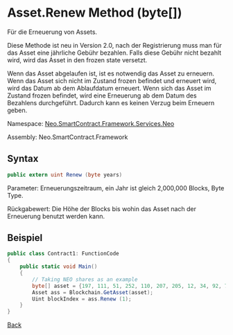 # Asset.Renew Method (byte[])

Für die Erneuerung von Assets. 

Diese Methode ist neu in Version 2.0, nach der Registrierung muss man für das Asset eine jährliche Gebühr bezahlen. Falls diese Gebühr nicht bezahlt wird, wird das Asset in den frozen state versetzt.

Wenn das Asset abgelaufen ist, ist es notwendig das Asset zu erneuern. Wenn das Asset sich nicht im Zustand frozen befindet und erneuert wird, wird das Datum ab dem Ablaufdatum erneuert. Wenn sich das Asset im Zustand frozen befindet, wird eine Erneuerung ab dem Datum des Bezahlens durchgeführt. Dadurch kann es keinen Verzug beim Erneuern geben.

Namespace: [Neo.SmartContract.Framework.Services.Neo](../../neo.md)

Assembly: Neo.SmartContract.Framework

## Syntax

```c#
public extern uint Renew (byte years)
```

Parameter: Erneuerungszeitraum, ein Jahr ist gleich 2,000,000 Blocks, Byte Type.

Rückgabewert: Die Höhe der Blocks bis wohin das Asset nach der Erneuerung benutzt werden kann.

## Beispiel

```c#
public class Contract1: FunctionCode
{
    public static void Main()
    {
        // Taking NEO shares as an example
        byte[] asset = {197, 111, 51, 252, 110, 207, 205, 12, 34, 92, 74, 179, 86, 254, 229, 147, 144, 175, 133, 96, 190, 147, 15, 174, 190, 116, 166, 218, 255, 124, 155};
        Asset ass = Blockchain.GetAsset(asset);
        Uint blockIndex = ass.Renew (1);
    }
}
```



[Back](../Asset.md)
